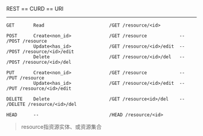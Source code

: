 REST == CURD == URI
________________________________________________________________________________________________
```
GET       Read                        /GET /resource/<id>

POST      Create<non_id>              /GET /resource            --  /POST /resource
          Update<has_id>              /GET /resource/<id>/edit  --  /POST /resource/<id>/edit
          Delete                      /GET /resource/<id>/del   --  /POST /resource/<id>/del

PUT       Create<non_id>              /GET /resource            --  /PUT /resource
          Update<has_id>              /GET /resource/<id>/edit  --  /PUT /resource/<id>/edit

DELETE    Delete                      /GET /resource<id>/del    --  /DELETE /resource/<id>/del

HEAD      --                          /HEAD /resource/<id>
```
> resource指资源实体、或资源集合
